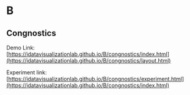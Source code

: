 # B
## Congnostics

Demo Link: [https://idatavisualizationlab.github.io/B/congnostics/index.html](https://idatavisualizationlab.github.io/B/congnostics/layout.html)

Experiment link: [https://idatavisualizationlab.github.io/B/congnostics/experiment.html](https://idatavisualizationlab.github.io/B/congnostics/index.html)
